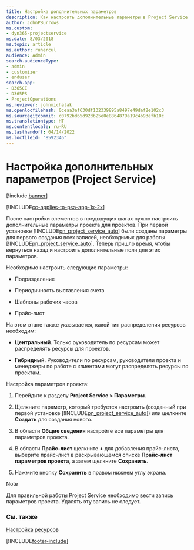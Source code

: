 ```yaml
---
title: Настройка дополнительных параметров
description: Как настроить дополнительные параметры в Project Service
author: JohnPBurrows
ms.custom:
- dyn365-projectservice
ms.date: 8/03/2018
ms.topic: article
ms.author: ruhercul
audience: Admin
search.audienceType:
- admin
- customizer
- enduser
search.app:
- D365CE
- D365PS
- ProjectOperations
ms.reviewer: johnmichalak
ms.openlocfilehash: 0ceaa3af630df132339895a8497e49daf2e102c3
ms.sourcegitcommit: c0792bd65d92db25e0e8864879a19c4b93efb10c
ms.translationtype: HT
ms.contentlocale: ru-RU
ms.lasthandoff: 04/14/2022
ms.locfileid: "8592346"
---
```

# <a name="configure-additional-parameter-settings-project-service"></a>Настройка дополнительных параметров (Project Service)

[!include [banner](../includes/psa-now-project-operations.md)]

[!INCLUDE[cc-applies-to-psa-app-1x-2x](../includes/cc-applies-to-psa-app-1x-2x.md)]

После настройки элементов в предыдущих шагах нужно настроить дополнительные параметры проекта для проектов. При первой установке [!INCLUDE[pn_project_service_auto](../includes/pn-project-service-auto.md)] были созданы параметры для первого создания всех записей, необходимых для работы [!INCLUDE[pn_project_service_auto](../includes/pn-project-service-auto.md)]. Теперь пришло время, чтобы вернуться назад и настроить дополнительные поля для этих параметров.  
  
 Необходимо настроить следующие параметры:  
  
-   Подразделение  
  
-   Периодичность выставления счета  
  
-   Шаблоны рабочих часов  
  
-   Прайс-лист  
 
На этом этапе также указывается, какой тип распределения ресурсов необходим:  
  
- **Центральный**. Только руководитель по ресурсам может распределять ресурсы для проектов.  
  
- **Гибридный**. Руководители по ресурсам, руководители проекта и менеджеры по работе с клиентами могут распределять ресурсы по проектам.  
  
 
Настройка параметров проекта:  
  
1. Перейдите к разделу **Project Service > Параметры**.  
  
2. Щелкните параметр, который требуется настроить (созданный при первой установке [!INCLUDE[pn_project_service_auto](../includes/pn-project-service-auto.md)]) или щелкните **Создать** для создания нового.  
  
3. В области **Общие сведения** настройте все параметры для параметров проекта.  
  
4. В области **Прайс-лист** щелкните **+** для добавления прайс-листа, выберите прайс-лист в раскрывающемся списке **Прайс-лист параметров проекта**, а затем щелкните **Сохранить**.  
  
5. Нажмите кнопку **Сохранить** в правом нижнем углу экрана.  

> [!NOTE]
> Для правильной работы Project Service необходимо вести запись параметров проекта. Удалять эту запись не следует.

### <a name="see-also"></a>См. также  
 [Настройка ресурсов](../psa/set-up-resources.md)


[!INCLUDE[footer-include](../includes/footer-banner.md)]
